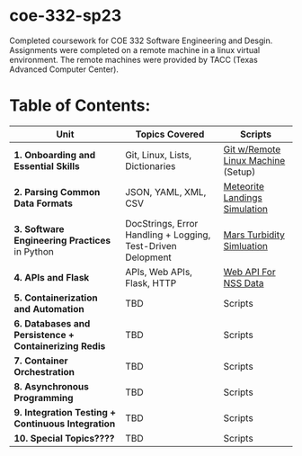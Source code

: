 # coe-332-sp23
  Completed coursework for COE 332 Software Engineering and Desgin. Assignments were completed on a remote machine in a linux virtual environment. The remote machines were provided by TACC (Texas Advanced Computer Center).

# Table of Contents:

| Unit            | Topics Covered   |     Scripts     |
|------------------|------------------|-----------------|
| **1. Onboarding and Essential Skills** | Git, Linux, Lists, Dictionaries | [Git w/Remote Linux Machine](./homework01) (Setup)
| **2. Parsing Common Data Formats**    | JSON, YAML, XML, CSV | [Meteorite Landings Simulation](./homework02/) |
| **3. Software Engineering Practices** in Python | DocStrings, Error Handling + Logging, Test-Driven Delopment | [Mars Turbidity Simluation ](./homework03) |
| **4. APIs and Flask**    | APIs, Web APIs, Flask, HTTP |  [Web API For NSS Data](./homework04)   |
| **5. Containerization and Automation**                      | TBD    |  Scripts         |
| **6. Databases and Persistence + Containerizing Redis** | TBD |  Scripts         |
| **7. Container Orchestration**            | TBD    |  Scripts         |
| **8. Asynchronous Programming**           | TBD    |  Scripts         |
| **9. Integration Testing + Continuous Integration** | TBD |  Scripts         |
| **10. Special Topics????**                 | TBD    |  Scripts         |
